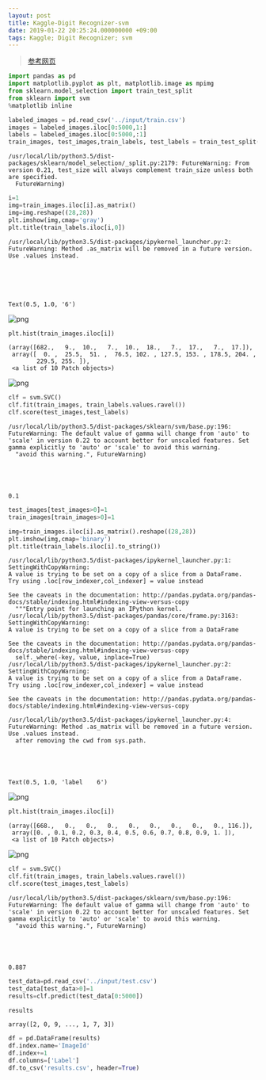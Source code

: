 ```yaml
---
layout: post
title: Kaggle-Digit Recognizer-svm
date: 2019-01-22 20:25:24.000000000 +09:00
tags: Kaggle; Digit Recognizer; svm
---
```

> [参考网页](https://www.kaggle.com/archaeocharlie/a-beginner-s-approach-to-classification)

```python
import pandas as pd
import matplotlib.pyplot as plt, matplotlib.image as mpimg
from sklearn.model_selection import train_test_split
from sklearn import svm
%matplotlib inline
```


```python
labeled_images = pd.read_csv('../input/train.csv')
images = labeled_images.iloc[0:5000,1:]
labels = labeled_images.iloc[0:5000,:1]
train_images, test_images,train_labels, test_labels = train_test_split(images, labels, train_size=0.8, random_state=0)
```

    /usr/local/lib/python3.5/dist-packages/sklearn/model_selection/_split.py:2179: FutureWarning: From version 0.21, test_size will always complement train_size unless both are specified.
      FutureWarning)



```python
i=1
img=train_images.iloc[i].as_matrix()
img=img.reshape((28,28))
plt.imshow(img,cmap='gray')
plt.title(train_labels.iloc[i,0])
```

    /usr/local/lib/python3.5/dist-packages/ipykernel_launcher.py:2: FutureWarning: Method .as_matrix will be removed in a future version. Use .values instead.
      





    Text(0.5, 1.0, '6')




![png](https://thumbnail10.baidupcs.com/thumbnail/182f113ee1ae5120bc441bfd856e6402?fid=2669703802-250528-1081618836131539&rt=pr&sign=FDTAER-DCb740ccc5511e5e8fedcff06b081203-ySAdF4iY%2f9umKxOOOWi4Qc3u9ME%3d&expires=8h&chkbd=0&chkv=0&dp-logid=509207438169866408&dp-callid=0&time=1548165600&size=c10000_u10000&quality=90&vuk=2669703802&ft=image)



```python
plt.hist(train_images.iloc[i])
```




    (array([682.,   9.,  10.,   7.,  10.,  18.,   7.,  17.,   7.,  17.]),
     array([  0. ,  25.5,  51. ,  76.5, 102. , 127.5, 153. , 178.5, 204. ,
            229.5, 255. ]),
     <a list of 10 Patch objects>)




![png](https://thumbnail10.baidupcs.com/thumbnail/40c11600a94d44e57f264c203b78aadc?fid=2669703802-250528-538743626947747&rt=pr&sign=FDTAER-DCb740ccc5511e5e8fedcff06b081203-7wqQ2pKiHBgDjGLfqoEOdIgTuwk%3d&expires=8h&chkbd=0&chkv=0&dp-logid=509207438169866408&dp-callid=0&time=1548165600&size=c10000_u10000&quality=90&vuk=2669703802&ft=image)



```python
clf = svm.SVC()
clf.fit(train_images, train_labels.values.ravel())
clf.score(test_images,test_labels)
```

    /usr/local/lib/python3.5/dist-packages/sklearn/svm/base.py:196: FutureWarning: The default value of gamma will change from 'auto' to 'scale' in version 0.22 to account better for unscaled features. Set gamma explicitly to 'auto' or 'scale' to avoid this warning.
      "avoid this warning.", FutureWarning)





    0.1




```python
test_images[test_images>0]=1
train_images[train_images>0]=1

img=train_images.iloc[i].as_matrix().reshape((28,28))
plt.imshow(img,cmap='binary')
plt.title(train_labels.iloc[i].to_string())
```

    /usr/local/lib/python3.5/dist-packages/ipykernel_launcher.py:1: SettingWithCopyWarning: 
    A value is trying to be set on a copy of a slice from a DataFrame.
    Try using .loc[row_indexer,col_indexer] = value instead
    
    See the caveats in the documentation: http://pandas.pydata.org/pandas-docs/stable/indexing.html#indexing-view-versus-copy
      """Entry point for launching an IPython kernel.
    /usr/local/lib/python3.5/dist-packages/pandas/core/frame.py:3163: SettingWithCopyWarning: 
    A value is trying to be set on a copy of a slice from a DataFrame
    
    See the caveats in the documentation: http://pandas.pydata.org/pandas-docs/stable/indexing.html#indexing-view-versus-copy
      self._where(-key, value, inplace=True)
    /usr/local/lib/python3.5/dist-packages/ipykernel_launcher.py:2: SettingWithCopyWarning: 
    A value is trying to be set on a copy of a slice from a DataFrame.
    Try using .loc[row_indexer,col_indexer] = value instead
    
    See the caveats in the documentation: http://pandas.pydata.org/pandas-docs/stable/indexing.html#indexing-view-versus-copy
      
    /usr/local/lib/python3.5/dist-packages/ipykernel_launcher.py:4: FutureWarning: Method .as_matrix will be removed in a future version. Use .values instead.
      after removing the cwd from sys.path.





    Text(0.5, 1.0, 'label    6')




![png](https://thumbnail10.baidupcs.com/thumbnail/d201f1e0da6a919b0d7df432b1dee883?fid=2669703802-250528-739471391768408&rt=pr&sign=FDTAER-DCb740ccc5511e5e8fedcff06b081203-xBBbr4Vqng9axjYRIsiLHLGMK4I%3d&expires=8h&chkbd=0&chkv=0&dp-logid=509207438169866408&dp-callid=0&time=1548165600&size=c10000_u10000&quality=90&vuk=2669703802&ft=image)



```python
plt.hist(train_images.iloc[i])
```




    (array([668.,   0.,   0.,   0.,   0.,   0.,   0.,   0.,   0., 116.]),
     array([0. , 0.1, 0.2, 0.3, 0.4, 0.5, 0.6, 0.7, 0.8, 0.9, 1. ]),
     <a list of 10 Patch objects>)




![png](https://thumbnail10.baidupcs.com/thumbnail/a9aca742f1c37d336da20b1f89480f40?fid=2669703802-250528-567387545657952&rt=pr&sign=FDTAER-DCb740ccc5511e5e8fedcff06b081203-ECFL8BEmVTnQ3EBs2SXfH8mC510%3d&expires=8h&chkbd=0&chkv=0&dp-logid=509207438169866408&dp-callid=0&time=1548165600&size=c10000_u10000&quality=90&vuk=2669703802&ft=image)



```python
clf = svm.SVC()
clf.fit(train_images, train_labels.values.ravel())
clf.score(test_images,test_labels)
```

    /usr/local/lib/python3.5/dist-packages/sklearn/svm/base.py:196: FutureWarning: The default value of gamma will change from 'auto' to 'scale' in version 0.22 to account better for unscaled features. Set gamma explicitly to 'auto' or 'scale' to avoid this warning.
      "avoid this warning.", FutureWarning)





    0.887




```python
test_data=pd.read_csv('../input/test.csv')
test_data[test_data>0]=1
results=clf.predict(test_data[0:5000])
```


```python
results
```




    array([2, 0, 9, ..., 1, 7, 3])




```python
df = pd.DataFrame(results)
df.index.name='ImageId'
df.index+=1
df.columns=['Label']
df.to_csv('results.csv', header=True)
```
